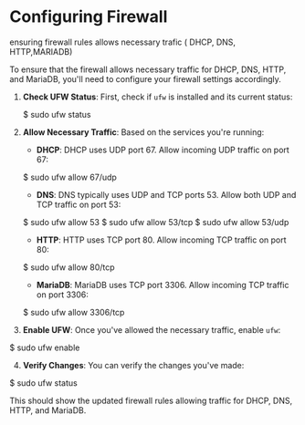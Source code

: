 # Configuring Firewall


ensuring firewall rules allows necessary trafic ( DHCP, DNS, HTTP,MARIADB)


To ensure that the firewall allows necessary traffic for DHCP, DNS, HTTP, and MariaDB, you'll need to configure your firewall settings accordingly.
1. **Check UFW Status**:
   First, check if `ufw` is installed and its current status:

   
   $ sudo ufw status


2. **Allow Necessary Traffic**:
   Based on the services you're running:

   - **DHCP**: DHCP uses UDP port 67. Allow incoming UDP traffic on port 67:

  
    $ sudo ufw allow 67/udp


   - **DNS**: DNS typically uses UDP and TCP ports 53. Allow both UDP and TCP traffic on port 53:

   
   $  sudo ufw allow 53
   $ sudo ufw allow 53/tcp
   $ sudo ufw allow 53/udp
   

   - **HTTP**: HTTP uses TCP port 80. Allow incoming TCP traffic on port 80:

   
   $  sudo ufw allow 80/tcp
    

   - **MariaDB**: MariaDB uses TCP port 3306. Allow incoming TCP traffic on port 3306:

    
    $ sudo ufw allow 3306/tcp
    

3. **Enable UFW**:
   Once you've allowed the necessary traffic, enable `ufw`:

  
  $ sudo ufw enable
   

4. **Verify Changes**:
   You can verify the changes you've made:


$  sudo ufw status


   This should show the updated firewall rules allowing traffic for DHCP, DNS, HTTP, and MariaDB.